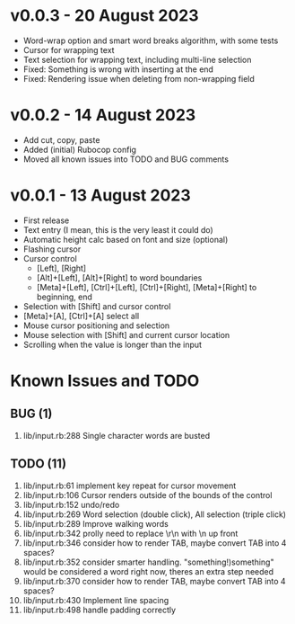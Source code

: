 # v0.0.3 - 20 August 2023

* Word-wrap option and smart word breaks algorithm, with some tests
* Cursor for wrapping text
* Text selection for wrapping text, including multi-line selection
* Fixed: Something is wrong with inserting at the end
* Fixed: Rendering issue when deleting from non-wrapping field

# v0.0.2 - 14 August 2023

* Add cut, copy, paste
* Added (initial) Rubocop config
* Moved all known issues into TODO and BUG comments

# v0.0.1 - 13 August 2023

* First release
* Text entry (I mean, this is the very least it could do)
* Automatic height calc based on font and size (optional)
* Flashing cursor
* Cursor control
  * [Left], [Right]
  * [Alt]+[Left], [Alt]+[Right] to word boundaries
  * [Meta]+[Left], [Ctrl]+[Left], [Ctrl]+[Right], [Meta]+[Right] to beginning, end
* Selection with [Shift] and cursor control
* [Meta]+[A], [Ctrl]+[A] select all
* Mouse cursor positioning and selection
* Mouse selection with [Shift] and current cursor location
* Scrolling when the value is longer than the input

# Known Issues and TODO

## BUG (1)
1. lib/input.rb:288   Single character words are busted

## TODO (11)
1. lib/input.rb:61    implement key repeat for cursor movement
2. lib/input.rb:106   Cursor renders outside of the bounds of the control
3. lib/input.rb:152   undo/redo
4. lib/input.rb:269   Word selection (double click), All selection (triple click)
5. lib/input.rb:289   Improve walking words
6. lib/input.rb:342   prolly need to replace \r\n with \n up front
7. lib/input.rb:346   consider how to render TAB, maybe convert TAB into 4 spaces?
8. lib/input.rb:352   consider smarter handling. "something!)something" would be considered a word right now, theres an extra step needed
9. lib/input.rb:370   consider how to render TAB, maybe convert TAB into 4 spaces?
10. lib/input.rb:430  Implement line spacing
11. lib/input.rb:498  handle padding correctly
